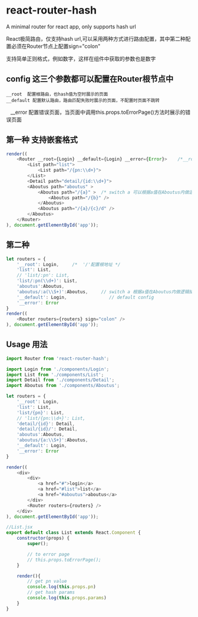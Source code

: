 
# react-router-hash

A minimal router for react app, only supports hash url

React极简路由，仅支持hash url,可以采用两种方式进行路由配置，其中第二种配置必须在Router节点上配置sign="colon"

支持简单正则格式，例如数字，这样在组件中获取的参数也是数字


## config   这三个参数都可以配置在Router根节点中

    __root  配置根路由，也hash值为空时展示的页面
    __default 配置默认路由，路由匹配失败时展示的页面，不配置时页面不跳转
    __error  配置错误页面，当页面中调用this.props.toErrorPage()方法时展示的错误页面

## 第一种 支持嵌套格式
```javascript
render((
    <Router __root={Login} __default={Login} __error={Error}>    /*__root配置根地址*/
        <List path="list">
            <List path="/{pn:\\d+}">
        </List>
        <Detail path="detail/{id:\\d+}">
        <Aboutus path="aboutus" >
            <Aboutus path="/{a}" >  /* switch a 可以根据a值在Aboutus内做逻辑操作 */
                <Aboutus path="/{b}" />
            </Aboutus>
            <Aboutus path="/{a}/{c}/d" />
        </Aboutus>
    </Router>
), document.getElementById('app'));
```

## 第二种 
```javascript
let routers = {
    '__root': Login,     /*  '/'配置根地址 */
    'list': List,
    // 'list/:pn': List,
    'list/:pn(\\d+)': List,
    'aboutus':Aboutus,
    'aboutus/:a(\\S+)':Aboutus,     // switch a 根据a值在Aboutus内做逻辑操作
    '__default': Login,                // default config
    '__error': Error
}
render((
    <Router routers={routers} sign="colon" />
), document.getElementById('app'));
```


## Usage 用法

```javascript
import Router from 'react-router-hash';

import Login from './components/Login';
import List from './components/List';
import Detail from './components/Detail';
import Aboutus from './components/Aboutus';

let routers = {
    '__root': Login,
    'list': List,
    'list/{pn}': List,
    // 'list/{pn:\\d+}': List,
    'detail/{id}': Detail,
    'detail/{id}/': Detail,
    'aboutus':Aboutus,
    'aboutus/{a:\\S+}':Aboutus,
    '__default': Login,
    '__error': Error
}

render((
    <div>
        <div>
            <a href="#">login</a>
            <a href="#list">list</a>
            <a href="#aboutus">aboutus</a>
        </div>
        <Router routers={routers} />
    </div>
), document.getElementById('app'));

//List.jsx
export default class List extends React.Component {
    constructor(props) {
        super();

        // to error page
        // this.props.toErrorPage();
    }

    render(){
        // get pn value
        console.log(this.props.pn)
        // get hash params
        console.log(this.props.params)
    }
}

```

